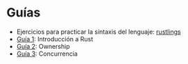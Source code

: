 # Guías

* Ejercicios para practicar la sintaxis del lenguaje: [rustlings](https://github.com/rust-lang/rustlings)
* [Guía 1](./guias/guia1-introduccion.pdf): Introducción a Rust
* [Guía 2](./guias/guia2-ownership.pdf): Ownership
* [Guía 3](./guias/guia3-concurrencia.pdf): Concurrencia
